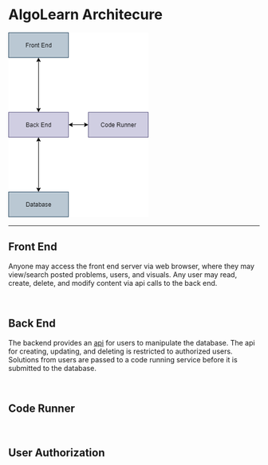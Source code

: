 # AlgoLearn Architecure

![AlgoLearn Architecture](./img/CS360_Architecture_Transparent.png)

---

## Front End

Anyone may access the front end server via web browser,
where they may view/search posted problems, users, and
visuals. Any user may read, create, delete, and modify content via api calls to the back end.

<br>

## Back End

The backend provides an [api](https://redocly.github.io/redoc/?url=https://raw.githubusercontent.com/AlgoLearnWCSU/AlgoLearnApi/dev/docs/swagger.yml) for
users to manipulate the database. The api for creating,
updating, and deleting is restricted to authorized
users. Solutions from users are passed to a code
running service before it is submitted to the database.

<br>

## Code Runner



<br>

## User Authorization

<br>
